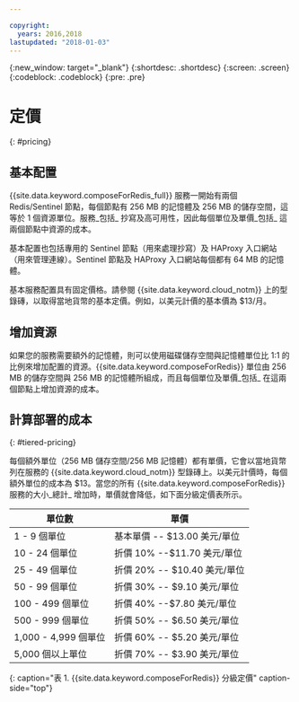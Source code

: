 ```yaml
---

copyright:
  years: 2016,2018
lastupdated: "2018-01-03"
---
```


{:new_window: target="_blank"}
{:shortdesc: .shortdesc}
{:screen: .screen}
{:codeblock: .codeblock}
{:pre: .pre}

# 定價
{: #pricing}

## 基本配置

{{site.data.keyword.composeForRedis_full}} 服務一開始有兩個 Redis/Sentinel 節點，每個節點有 256 MB 的記憶體及 256 MB 的儲存空間，這等於 1 個資源單位。服務_包括_ 抄寫及高可用性，因此每個單位及單價_包括_ 這兩個節點中資源的成本。

基本配置也包括專用的 Sentinel 節點（用來處理抄寫）及 HAProxy 入口網站（用來管理連線）。Sentinel 節點及 HAProxy 入口網站每個都有 64 MB 的記憶體。

基本服務配置具有固定價格。請參閱 {{site.data.keyword.cloud_notm}} 上的型錄磚，以取得當地貨幣的基本定價。例如，以美元計價的基本價為 $13/月。

## 增加資源

如果您的服務需要額外的記憶體，則可以使用磁碟儲存空間與記憶體單位比 1:1 的比例來增加配置的資源。{{site.data.keyword.composeForRedis}} 單位由 256 MB 的儲存空間與 256 MB 的記憶體所組成，而且每個單位及單價_包括_ 在這兩個節點上增加資源的成本。

## 計算部署的成本
{: #tiered-pricing}

每個額外單位（256 MB 儲存空間/256 MB 記憶體）都有單價，它會以當地貨幣列在服務的 {{site.data.keyword.cloud_notm}} 型錄磚上。以美元計價時，每個額外單位的成本為 $13。當您的所有 {{site.data.keyword.composeForRedis}} 服務的大小_總計_ 增加時，單價就會降低，如下面分級定價表所示。

單位數|單價
----------|-----------
1 - 9 個單位|基本單價 -- $13.00 美元/單位
10 - 24 個單位|折價 10% --$11.70 美元/單位
25 - 49 個單位|折價 20% -- $10.40 美元/單位
50 - 99 個單位|折價 30% -- $9.10 美元/單位
100 - 499 個單位|折價 40% --$7.80 美元/單位
500 - 999 個單位|折價 50% -- $6.50 美元/單位
1,000 - 4,999 個單位|折價 60% -- $5.20 美元/單位
5,000 個以上單位|折價 70% -- $3.90 美元/單位
{: caption="表 1. {{site.data.keyword.composeForRedis}} 分級定價" caption-side="top"}

